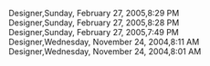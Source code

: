 ﻿Designer,Sunday, February 27, 2005,8:29 PM  Designer,Sunday, February 27, 2005,8:28 PM  Designer,Sunday, February 27, 2005,7:49 PM  Designer,Wednesday, November 24, 2004,8:11 AM  Designer,Wednesday, November 24, 2004,8:01 AM